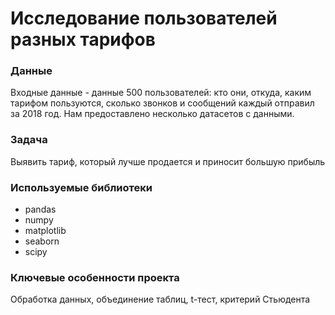 # Исследование пользователей разных тарифов 

### Данные

Входные данные - данные 500 пользователей: кто они, откуда, каким тарифом пользуются, сколько звонков и сообщений каждый отправил за 2018 год. Нам предоставлено несколько датасетов с данными. 

### Задача

Выявить тариф, который лучше продается и приносит большую прибыль

### Используемые библиотеки

- pandas
- numpy
- matplotlib
- seaborn
- scipy

### Ключевые особенности проекта

Обработка данных, объединение таблиц, t-тест, критерий Стьюдента
